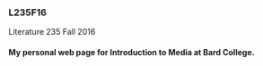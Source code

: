 ### L235F16

Literature 235 Fall 2016

#### My personal web page for Introduction to Media at Bard College.
